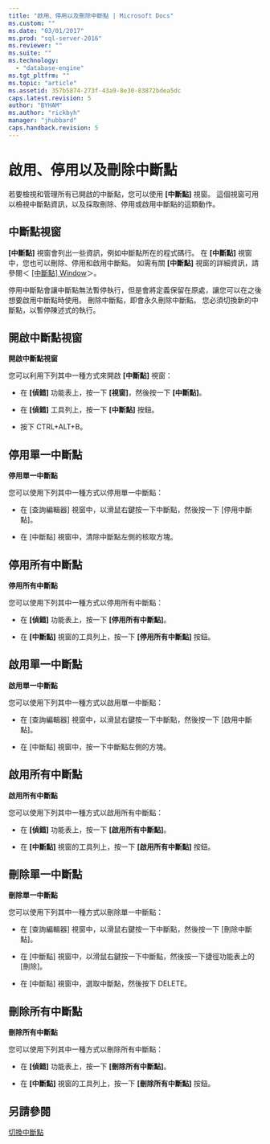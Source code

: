 ```yaml
---
title: "啟用、停用以及刪除中斷點 | Microsoft Docs"
ms.custom: ""
ms.date: "03/01/2017"
ms.prod: "sql-server-2016"
ms.reviewer: ""
ms.suite: ""
ms.technology: 
  - "database-engine"
ms.tgt_pltfrm: ""
ms.topic: "article"
ms.assetid: 357b5874-273f-43a9-8e30-83872bdea5dc
caps.latest.revision: 5
author: "BYHAM"
ms.author: "rickbyh"
manager: "jhubbard"
caps.handback.revision: 5
---
```

# 啟用、停用以及刪除中斷點
  若要檢視和管理所有已開啟的中斷點，您可以使用 **[中斷點]** 視窗。 這個視窗可用以檢視中斷點資訊，以及採取刪除、停用或啟用中斷點的這類動作。  
  
## 中斷點視窗  
 **[中斷點]** 視窗會列出一些資訊，例如中斷點所在的程式碼行。 在 **[中斷點]** 視窗中，您也可以刪除、停用和啟用中斷點。 如需有關 **[中斷點]** 視窗的詳細資訊，請參閱＜ [[中斷點] Window](../Topic/Breakpoints%20Window.md)＞。  
  
 停用中斷點會讓中斷點無法暫停執行，但是會將定義保留在原處，讓您可以在之後想要啟用中斷點時使用。 刪除中斷點，即會永久刪除中斷點。 您必須切換新的中斷點，以暫停陳述式的執行。  
  
## 開啟中斷點視窗  
 **開啟中斷點視窗**  
  
 您可以利用下列其中一種方式來開啟 **[中斷點]** 視窗：  
  
-   在 **[偵錯]** 功能表上，按一下 **[視窗]**，然後按一下 **[中斷點]**。  
  
-   在 **[偵錯]** 工具列上，按一下 **[中斷點]** 按鈕。  
  
-   按下 CTRL+ALT+B。  
  
## 停用單一中斷點  
 **停用單一中斷點**  
  
 您可以使用下列其中一種方式以停用單一中斷點：  
  
-   在 [查詢編輯器] 視窗中，以滑鼠右鍵按一下中斷點，然後按一下 [停用中斷點]。  
  
-   在 [中斷點] 視窗中，清除中斷點左側的核取方塊。  
  
## 停用所有中斷點  
 **停用所有中斷點**  
  
 您可以使用下列其中一種方式以停用所有中斷點：  
  
-   在 **[偵錯]** 功能表上，按一下 **[停用所有中斷點]**。  
  
-   在 **[中斷點]** 視窗的工具列上，按一下 **[停用所有中斷點]** 按鈕。  
  
## 啟用單一中斷點  
 **啟用單一中斷點**  
  
 您可以使用下列其中一種方式以啟用單一中斷點：  
  
-   在 [查詢編輯器] 視窗中，以滑鼠右鍵按一下中斷點，然後按一下 [啟用中斷點]。  
  
-   在 [中斷點] 視窗中，按一下中斷點左側的方塊。  
  
## 啟用所有中斷點  
 **啟用所有中斷點**  
  
 您可以使用下列其中一種方式以啟用所有中斷點：  
  
-   在 **[偵錯]** 功能表上，按一下 **[啟用所有中斷點]**。  
  
-   在 **[中斷點]** 視窗的工具列上，按一下 **[啟用所有中斷點]** 按鈕。  
  
## 刪除單一中斷點  
 **刪除單一中斷點**  
  
 您可以使用下列其中一種方式以刪除單一中斷點：  
  
-   在 [查詢編輯器] 視窗中，以滑鼠右鍵按一下中斷點，然後按一下 [刪除中斷點]。  
  
-   在 [中斷點] 視窗中，以滑鼠右鍵按一下中斷點，然後按一下捷徑功能表上的 [刪除]。  
  
-   在 [中斷點] 視窗中，選取中斷點，然後按下 DELETE。  
  
## 刪除所有中斷點  
 **刪除所有中斷點**  
  
 您可以使用下列其中一種方式以刪除所有中斷點：  
  
-   在 **[偵錯]** 功能表上，按一下 **[刪除所有中斷點]**。  
  
-   在 **[中斷點]** 視窗的工具列上，按一下 **[刪除所有中斷點]** 按鈕。  
  
## 另請參閱  
 [切換中斷點](../../relational-databases/scripting/toggle-a-breakpoint.md)  
  
  